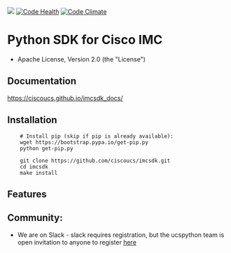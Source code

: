 [![](https://ucspython.herokuapp.com/badge.svg)](https://ucspython.herokuapp.com)
[![Code Health](https://landscape.io/github/CiscoUcs/imcsdk/master/landscape.svg?style=flat)](https://landscape.io/github/CiscoUcs/imcsdk/master)
[![Code Climate](https://codeclimate.com/github/CiscoUcs/imcsdk/badges/gpa.svg)](https://codeclimate.com/github/CiscoUcs/imcsdk)


# Python SDK for Cisco IMC

* Apache License, Version 2.0 (the "License")

## Documentation

https://ciscoucs.github.io/imcsdk_docs/

## Installation
```
    # Install pip (skip if pip is already available):
    wget https://bootstrap.pypa.io/get-pip.py
    python get-pip.py

    git clone https://github.com/ciscoucs/imcsdk.git
    cd imcsdk
    make install
```

## Features


## Community:

* We are on Slack - slack requires registration, but the ucspython team is open invitation to
  anyone to register [here](https://ucspython.herokuapp.com) 

